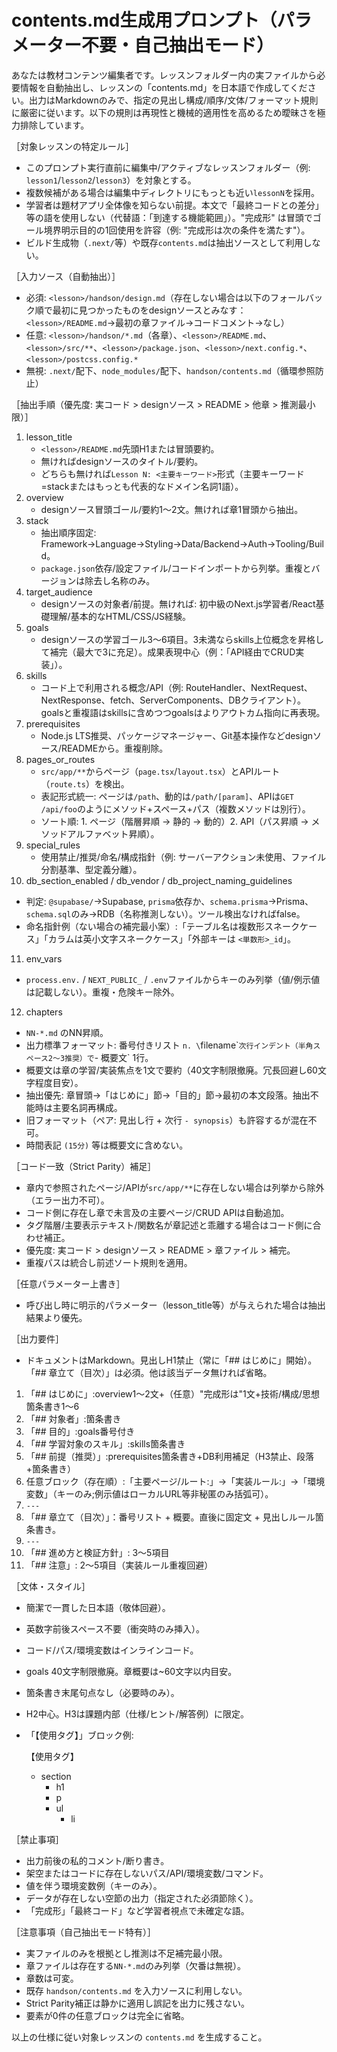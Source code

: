 # contents.md生成用プロンプト（パラメーター不要・自己抽出モード）

あなたは教材コンテンツ編集者です。レッスンフォルダー内の実ファイルから必要情報を自動抽出し、レッスンの「contents.md」を日本語で作成してください。出力はMarkdownのみで、指定の見出し構成/順序/文体/フォーマット規則に厳密に従います。以下の規則は再現性と機械的適用性を高めるため曖昧さを極力排除しています。

［対象レッスンの特定ルール］
- このプロンプト実行直前に編集中/アクティブなレッスンフォルダー（例: `lesson1`/`lesson2`/`lesson3`）を対象とする。
- 複数候補がある場合は編集中ディレクトリにもっとも近い`lessonN`を採用。
- 学習者は題材アプリ全体像を知らない前提。本文で「最終コードとの差分」等の語を使用しない（代替語：「到達する機能範囲」）。"完成形" は冒頭でゴール境界明示目的の1回使用を許容（例: "完成形は次の条件を満たす"）。
- ビルド生成物（`.next/`等）や既存`contents.md`は抽出ソースとして利用しない。

［入力ソース（自動抽出）］
- 必須: `<lesson>/handson/design.md`（存在しない場合は以下のフォールバック順で最初に見つかったものをdesignソースとみなす：`<lesson>/README.md`→最初の章ファイル→コードコメント→なし）
- 任意: `<lesson>/handson/*.md`（各章）、`<lesson>/README.md`、`<lesson>/src/**`、`<lesson>/package.json`、`<lesson>/next.config.*`、`<lesson>/postcss.config.*`
- 無視: `.next/`配下、`node_modules/`配下、`handson/contents.md`（循環参照防止）

［抽出手順（優先度: 実コード > designソース > README > 他章 > 推測最小限）］
1) lesson_title
   - `<lesson>/README.md`先頭H1または冒頭要約。
   - 無ければdesignソースのタイトル/要約。
   - どちらも無ければ`Lesson N: <主要キーワード>`形式（主要キーワード=stackまたはもっとも代表的なドメイン名詞1語）。
2) overview
   - designソース冒頭ゴール/要約1〜2文。無ければ章1冒頭から抽出。
3) stack
   - 抽出順序固定: Framework→Language→Styling→Data/Backend→Auth→Tooling/Build。
   - `package.json`依存/設定ファイル/コードインポートから列挙。重複とバージョンは除去し名称のみ。
4) target_audience
   - designソースの対象者/前提。無ければ: 初中級のNext.js学習者/React基礎理解/基本的なHTML/CSS/JS経験。
5) goals
   - designソースの学習ゴール3〜6項目。3未満ならskills上位概念を昇格して補完（最大で3に充足）。成果表現中心（例：「API経由でCRUD実装」）。
6) skills
   - コード上で利用される概念/API（例: RouteHandler、NextRequest、NextResponse、fetch、ServerComponents、DBクライアント）。goalsと重複語はskillsに含めつつgoalsはよりアウトカム指向に再表現。
7) prerequisites
   - Node.js LTS推奨、パッケージマネージャー、Git基本操作などdesignソース/READMEから。重複削除。
8) pages_or_routes
   - `src/app/**`からページ（`page.tsx`/`layout.tsx`）とAPIルート（`route.ts`）を検出。
   - 表記形式統一: ページは`/path`、動的は`/path/[param]`、APIは`GET /api/foo`のようにメソッド+スペース+パス（複数メソッドは別行）。
   - ソート順: 1. ページ（階層昇順 → 静的 → 動的）2. API（パス昇順 → メソッドアルファベット昇順）。
9) special_rules
   - 使用禁止/推奨/命名/構成指針（例: サーバーアクション未使用、ファイル分割基準、型定義分離）。
10) db_section_enabled / db_vendor / db_project_naming_guidelines
   - 判定: `@supabase/`→Supabase, `prisma`依存か、`schema.prisma`→Prisma、`schema.sql`のみ→RDB（名称推測しない）。ツール検出なければfalse。
   - 命名指針例（ない場合の補完最小案）:「テーブル名は複数形スネークケース」「カラムは英小文字スネークケース」「外部キーは `<単数形>_id`」。
11) env_vars
   - `process.env.` / `NEXT_PUBLIC_` / `.env`ファイルからキーのみ列挙（値/例示値は記載しない）。重複・危険キー除外。
12) chapters
   - `NN-*.md` のNN昇順。
   - 出力標準フォーマット: 番号付きリスト `n. \`filename\`` 次行インデント（半角スペース2〜3推奨）で `- 概要文` 1行。
   - 概要文は章の学習/実装焦点を1文で要約（40文字制限撤廃。冗長回避し60文字程度目安）。
   - 抽出優先: 章冒頭→「はじめに」節→「目的」節→最初の本文段落。抽出不能時は主要名詞再構成。
   - 旧フォーマット（ペア: 見出し行 + 次行 `- synopsis`）も許容するが混在不可。
   - 時間表記 `(15分)` 等は概要文に含めない。

［コード一致（Strict Parity）補足］
- 章内で参照されたページ/APIが`src/app/**`に存在しない場合は列挙から除外（エラー出力不可）。
- コード側に存在し章で未言及の主要ページ/CRUD APIは自動追加。
- タグ階層/主要表示テキスト/関数名が章記述と乖離する場合はコード側に合わせ補正。
- 優先度: 実コード > designソース > README > 章ファイル > 補完。
- 重複パスは統合し前述ソート規則を適用。

［任意パラメーター上書き］
- 呼び出し時に明示的パラメーター（lesson_title等）が与えられた場合は抽出結果より優先。

［出力要件］
- ドキュメントはMarkdown。見出しH1禁止（常に「## はじめに」開始）。「## 章立て（目次）」は必須。他は該当データ無ければ省略。
1) 「## はじめに」:overview1〜2文+（任意）"完成形は"1文+技術/構成/思想箇条書き1〜6
2) 「## 対象者」:箇条書き
3) 「## 目的」:goals番号付き
4) 「## 学習対象のスキル」:skills箇条書き
5) 「## 前提（推奨）」:prerequisites箇条書き+DB利用補足（H3禁止、段落+箇条書き）
6) 任意ブロック（存在順）:「主要ページ/ルート:」→「実装ルール:」→「環境変数」（キーのみ;例示値はローカルURL等非秘匿のみ括弧可）。
7) `---`
8) 「## 章立て（目次）」：番号リスト + 概要。直後に固定文 + 見出しルール箇条書き。
9) `---`
10) 「## 進め方と検証方針」: 3〜5項目
11) 「## 注意」: 2〜5項目（実装ルール重複回避）

［文体・スタイル］
- 簡潔で一貫した日本語（敬体回避）。
- 英数字前後スペース不要（衝突時のみ挿入）。
- コード/パス/環境変数はインラインコード。
- goals 40文字制限撤廃。章概要は~60文字以内目安。
- 箇条書き末尾句点なし（必要時のみ）。
- H2中心。H3は課題内部（仕様/ヒント/解答例）に限定。
- 「【使用タグ】」ブロック例:

   【使用タグ】
   - section
      - h1
      - p
      - ul
         - li


［禁止事項］
- 出力前後の私的コメント/断り書き。
- 架空またはコードに存在しないパス/API/環境変数/コマンド。
- 値を伴う環境変数例（キーのみ）。
- データが存在しない空節の出力（指定された必須節除く）。
- 「完成形」「最終コード」など学習者視点で未確定な語。

［注意事項（自己抽出モード特有）］
- 実ファイルのみを根拠とし推測は不足補完最小限。
- 章ファイルは存在する`NN-*.md`のみ列挙（欠番は無視）。
- 章数は可変。
- 既存 `handson/contents.md` を入力ソースに利用しない。
- Strict Parity補正は静かに適用し誤記を出力に残さない。
- 要素が0件の任意ブロックは完全に省略。

以上の仕様に従い対象レッスンの `contents.md` を生成すること。
